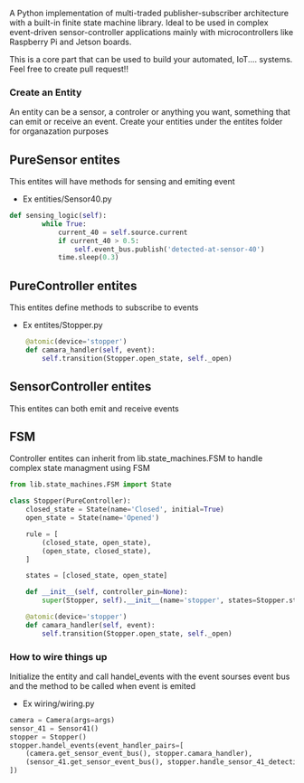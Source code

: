 A Python implementation of multi-traded publisher-subscriber architecture with a built-in finite state machine library. Ideal to be used in complex event-driven sensor-controller applications mainly with microcontrollers like Raspberry Pi and Jetson boards.

This is a core part that can be used to build your automated, IoT.... systems.
Feel free to create pull request!!

### Create an Entity
An entity can be a sensor, a controler or anything you want, something that can emit or receive an event.
Create your entities under the entites folder for organazation purposes
## PureSensor entites
This entites will have methods for sensing and emiting event
- Ex entities/Sensor40.py
```python
def sensing_logic(self):
        while True:
            current_40 = self.source.current
            if current_40 > 0.5:
                self.event_bus.publish('detected-at-sensor-40')
            time.sleep(0.3)
```

## PureController entites
This entites define methods to subscribe to events
- Ex entites/Stopper.py

```python
    @atomic(device='stopper')
    def camara_handler(self, event):
        self.transition(Stopper.open_state, self._open)
```

## SensorController entites
This entites can both emit and receive events

## FSM
Controller entites can inherit from lib.state_machines.FSM to handle complex state managment using FSM

```python
from lib.state_machines.FSM import State

class Stopper(PureController):
    closed_state = State(name='Closed', initial=True)
    open_state = State(name='Opened')

    rule = [
        (closed_state, open_state),
        (open_state, closed_state),
    ]

    states = [closed_state, open_state]

    def __init__(self, controller_pin=None):
        super(Stopper, self).__init__(name='stopper', states=Stopper.states, rule=Stopper.rule)

    @atomic(device='stopper')
    def camara_handler(self, event):
        self.transition(Stopper.open_state, self._open)
```

### How to wire things up
Initialize the entity and call handel_events with the event sourses event bus and the method to be called when event is emited
- Ex wiring/wiring.py
  
```python
camera = Camera(args=args)
sensor_41 = Sensor41()
stopper = Stopper()
stopper.handel_events(event_handler_pairs=[
    (camera.get_sensor_event_bus(), stopper.camara_handler),
    (sensor_41.get_sensor_event_bus(), stopper.handle_sensor_41_detection)
])
```
